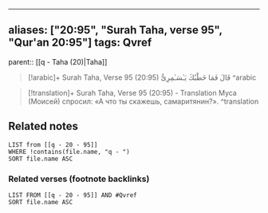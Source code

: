 
---
aliases: ["20:95", "Surah Taha, verse 95", "Qur'an 20:95"]
tags: Qvref
---

parent:: [[q - Taha (20)|Taha]]

> [!arabic]+ Surah Taha, Verse 95 (20:95)
> <span class="quran-arabic">قَالَ فَمَا خَطْبُكَ يَـٰسَـٰمِرِىُّ</span>
^arabic

> [!translation]+ Surah Taha, Verse 95 (20:95) - Translation
> Муса (Моисей) спросил: «А что ты скажешь, самаритянин?».
^translation



## Related notes
```dataview
LIST from [[q - 20 - 95]]
WHERE !contains(file.name, "q - ")
SORT file.name ASC
```

### Related verses (footnote backlinks)
```dataview
LIST FROM [[q - 20 - 95]] AND #Qvref
SORT file.name ASC
```

